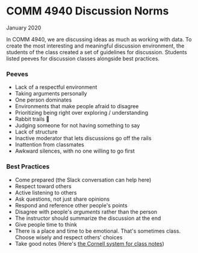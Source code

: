 # COMM 4940 Discussion Norms
January 2020

In COMM 4940, we are discussing ideas as much as working with data. To create the most interesting and meaningful discussion environment, the students of the class created a set of guidelines for discussion. Students listed peeves for discussion classes alongside best practices.

### Peeves
* Lack of a respectful environment
* Taking arguments personally
* One person dominates
* Environments that make people afraid to disagree
* Prioritizing being right over exploring / understanding
* Rabbit trails 🐇
* Judging someone for not having something to say
* Lack of structure
* Inactive moderator that lets discussions go off the rails
* Inattention from classmates
* Awkward silences, with no one willing to go first

### Best Practices
* Come prepared (the Slack conversation can help here)
* Respect toward others
* Active listening to others
* Ask questions, not just share opinions
* Respond and reference other people's points
* Disagree with people's *arguments* rather than the person
* The instructor should summarize the discussion at the end
* Give people time to think
* There is a place and time to be emotional. That's sometimes class. Choose wisely and respect others' choices
* Take good notes (Here's [the Cornell system for class notes](http://lsc.cornell.edu/study-skills/cornell-note-taking-system/))
